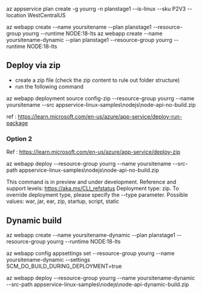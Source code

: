  az appservice plan create -g yourrg -n planstage1 --is-linux --sku P2V3 --location WestCentralUS

az webapp create --name yoursitename --plan planstage1 --resource-group yourrg --runtime NODE:18-lts
az webapp create --name yoursitename-dynamic --plan planstage1 --resource-group yourrg --runtime NODE:18-lts

## Deploy via zip

- create a zip file (check the zip content to rule out folder structure)
- run the following command

az webapp deployment source config-zip --resource-group yourrg --name yoursitename --src appservice-linux-samples\nodejs\node-api-no-build.zip

ref : https://learn.microsoft.com/en-us/azure/app-service/deploy-run-package

### Option 2
Ref : https://learn.microsoft.com/en-us/azure/app-service/deploy-zip

az webapp deploy --resource-group yourrg --name yoursitename --src-path appservice-linux-samples\nodejs\node-api-no-build.zip

This command is in preview and under development. Reference and support levels: https://aka.ms/CLI_refstatus
Deployment type: zip. To override deployment type, please specify the --type parameter. Possible values: war, jar, ear, zip, startup, script, static

## Dynamic build

az webapp create --name yoursitename-dynamic --plan planstage1 --resource-group yourrg --runtime NODE:18-lts

az webapp config appsettings set --resource-group yourrg --name yoursitename-dynamic --settings SCM_DO_BUILD_DURING_DEPLOYMENT=true

az webapp deploy --resource-group yourrg --name yoursitename-dynamic --src-path appservice-linux-samples\nodejs\node-api-dynamic-build.zip
